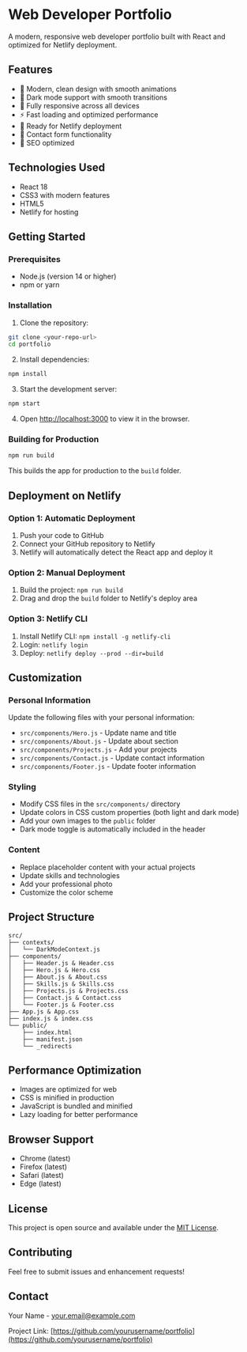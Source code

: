 # Web Developer Portfolio

A modern, responsive web developer portfolio built with React and optimized for Netlify deployment.

## Features

- 🎨 Modern, clean design with smooth animations
- 🌙 Dark mode support with smooth transitions
- 📱 Fully responsive across all devices
- ⚡ Fast loading and optimized performance
- 🚀 Ready for Netlify deployment
- 📧 Contact form functionality
- 🎯 SEO optimized

## Technologies Used

- React 18
- CSS3 with modern features
- HTML5
- Netlify for hosting

## Getting Started

### Prerequisites

- Node.js (version 14 or higher)
- npm or yarn

### Installation

1. Clone the repository:
```bash
git clone <your-repo-url>
cd portfolio
```

2. Install dependencies:
```bash
npm install
```

3. Start the development server:
```bash
npm start
```

4. Open [http://localhost:3000](http://localhost:3000) to view it in the browser.

### Building for Production

```bash
npm run build
```

This builds the app for production to the `build` folder.

## Deployment on Netlify

### Option 1: Automatic Deployment

1. Push your code to GitHub
2. Connect your GitHub repository to Netlify
3. Netlify will automatically detect the React app and deploy it

### Option 2: Manual Deployment

1. Build the project: `npm run build`
2. Drag and drop the `build` folder to Netlify's deploy area

### Option 3: Netlify CLI

1. Install Netlify CLI: `npm install -g netlify-cli`
2. Login: `netlify login`
3. Deploy: `netlify deploy --prod --dir=build`

## Customization

### Personal Information

Update the following files with your personal information:

- `src/components/Hero.js` - Update name and title
- `src/components/About.js` - Update about section
- `src/components/Projects.js` - Add your projects
- `src/components/Contact.js` - Update contact information
- `src/components/Footer.js` - Update footer information

### Styling

- Modify CSS files in the `src/components/` directory
- Update colors in CSS custom properties (both light and dark mode)
- Add your own images to the `public` folder
- Dark mode toggle is automatically included in the header

### Content

- Replace placeholder content with your actual projects
- Update skills and technologies
- Add your professional photo
- Customize the color scheme

## Project Structure

```
src/
├── contexts/
│   └── DarkModeContext.js
├── components/
│   ├── Header.js & Header.css
│   ├── Hero.js & Hero.css
│   ├── About.js & About.css
│   ├── Skills.js & Skills.css
│   ├── Projects.js & Projects.css
│   ├── Contact.js & Contact.css
│   └── Footer.js & Footer.css
├── App.js & App.css
├── index.js & index.css
└── public/
    ├── index.html
    ├── manifest.json
    └── _redirects
```

## Performance Optimization

- Images are optimized for web
- CSS is minified in production
- JavaScript is bundled and minified
- Lazy loading for better performance

## Browser Support

- Chrome (latest)
- Firefox (latest)
- Safari (latest)
- Edge (latest)

## License

This project is open source and available under the [MIT License](LICENSE).

## Contributing

Feel free to submit issues and enhancement requests!

## Contact

Your Name - your.email@example.com

Project Link: [https://github.com/yourusername/portfolio](https://github.com/yourusername/portfolio)
